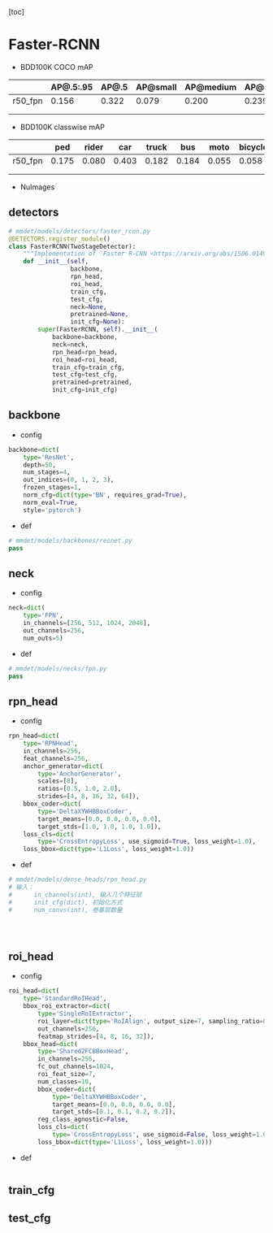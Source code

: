 [toc]

# Faster-RCNN

- BDD100K COCO mAP

|         | AP@.5:.95 | AP@.5 | AP@small | AP@medium | AP@large | AR@.5:.95 | AR@small | AR@medium | AR@large |
| ------- | --------- | ----- | -------- | --------- | -------- | --------- | -------- | --------- | -------- |
| r50_fpn | 0.156     | 0.322 | 0.079    | 0.200     | 0.239    | 0.277     | 0.155    | 0.334     | 0.396    |
|         |           |       |          |           |          |           |          |           |          |
|         |           |       |          |           |          |           |          |           |          |



- BDD100K classwise mAP

|         | ped   | rider | car   | truck | bus   | moto  | bicycle | light | sign  |
| ------- | ----- | ----- | ----- | ----- | ----- | ----- | ------- | ----- | ----- |
| r50_fpn | 0.175 | 0.080 | 0.403 | 0.182 | 0.184 | 0.055 | 0.058   | 0.175 | 0.244 |
|         |       |       |       |       |       |       |         |       |       |
|         |       |       |       |       |       |       |         |       |       |



- NuImages







## detectors

```python
# mmdet/models/detectors/faster_rcnn.py
@DETECTORS.register_module()
class FasterRCNN(TwoStageDetector):
    """Implementation of `Faster R-CNN <https://arxiv.org/abs/1506.01497>`_"""
    def __init__(self,
                 backbone,
                 rpn_head,
                 roi_head,
                 train_cfg,
                 test_cfg,
                 neck=None,
                 pretrained=None,
                 init_cfg=None):
        super(FasterRCNN, self).__init__(
            backbone=backbone,
            neck=neck,
            rpn_head=rpn_head,
            roi_head=roi_head,
            train_cfg=train_cfg,
            test_cfg=test_cfg,
            pretrained=pretrained,
            init_cfg=init_cfg)
```

## backbone

- config

```python
backbone=dict(
    type='ResNet',
    depth=50,
    num_stages=4,
    out_indices=(0, 1, 2, 3),
    frozen_stages=1,
    norm_cfg=dict(type='BN', requires_grad=True),
    norm_eval=True,
    style='pytorch')
```

- def

```python
# mmdet/models/backbones/resnet.py
pass
```

## neck

- config

```python
neck=dict(
    type='FPN',
    in_channels=[256, 512, 1024, 2048],
    out_channels=256,
    num_outs=5)
```

- def

```python
# mmdet/models/necks/fpn.py
pass
```

## rpn_head

- config

```python
rpn_head=dict(
    type='RPNHead',
    in_channels=256,
    feat_channels=256,
    anchor_generator=dict(
        type='AnchorGenerator',
        scales=[8],
        ratios=[0.5, 1.0, 2.0],
        strides=[4, 8, 16, 32, 64]),
    bbox_coder=dict(
        type='DeltaXYWHBBoxCoder',
        target_means=[0.0, 0.0, 0.0, 0.0],
        target_stds=[1.0, 1.0, 1.0, 1.0]),
    loss_cls=dict(
        type='CrossEntropyLoss', use_sigmoid=True, loss_weight=1.0),
    loss_bbox=dict(type='L1Loss', loss_weight=1.0))
```

- def

```python
# mmdet/models/dense_heads/rpn_head.py
# 输入：
#      in_channels(int), 输入几个特征层
#      init_cfg(dict), 初始化方式
#      num_convs(int), 卷基层数量





```

## roi_head

- config

```python
roi_head=dict(
    type='StandardRoIHead',
    bbox_roi_extractor=dict(
        type='SingleRoIExtractor',
        roi_layer=dict(type='RoIAlign', output_size=7, sampling_ratio=0),
        out_channels=256,
        featmap_strides=[4, 8, 16, 32]),
    bbox_head=dict(
        type='Shared2FCBBoxHead',
        in_channels=256,
        fc_out_channels=1024,
        roi_feat_size=7,
        num_classes=10,
        bbox_coder=dict(
            type='DeltaXYWHBBoxCoder',
            target_means=[0.0, 0.0, 0.0, 0.0],
            target_stds=[0.1, 0.1, 0.2, 0.2]),
        reg_class_agnostic=False,
        loss_cls=dict(
            type='CrossEntropyLoss', use_sigmoid=False, loss_weight=1.0),
        loss_bbox=dict(type='L1Loss', loss_weight=1.0)))
```

- def

```python
```

## train_cfg





## test_cfg
